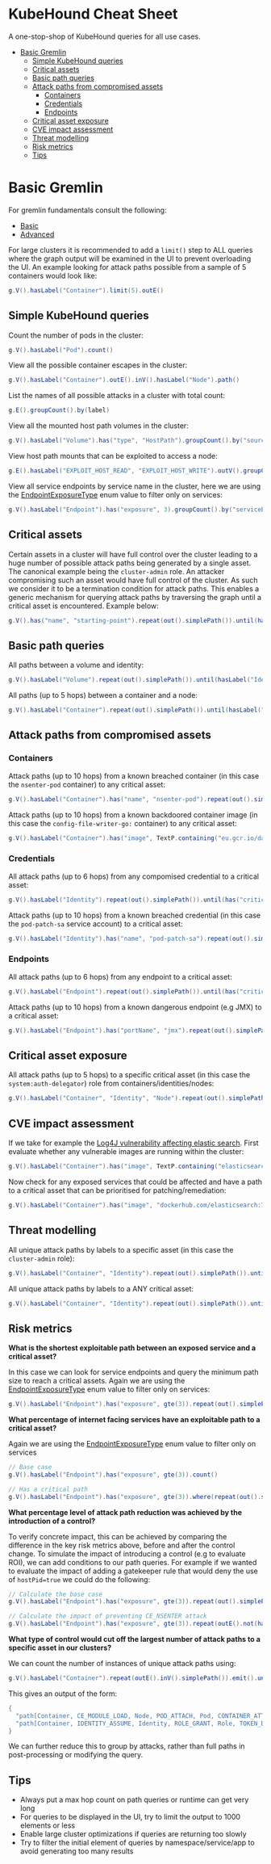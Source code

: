 # KubeHound Cheat Sheet <!-- omit in toc -->

A one-stop-shop of KubeHound queries for all use cases.

- [Basic Gremlin](#basic-gremlin)
  - [Simple KubeHound queries](#simple-kubehound-queries)
  - [Critical assets](#critical-assets)
  - [Basic path queries](#basic-path-queries)
  - [Attack paths from compromised assets](#attack-paths-from-compromised-assets)
    - [Containers](#containers)
    - [Credentials](#credentials)
    - [Endpoints](#endpoints)
  - [Critical asset exposure](#critical-asset-exposure)
  - [CVE impact assessment](#cve-impact-assessment)
  - [Threat modelling](#threat-modelling)
  - [Risk metrics](#risk-metrics)
  - [Tips](#tips)

# Basic Gremlin

For gremlin fundamentals consult the following:

+ [Basic](https://dkuppitz.github.io/gremlin-cheat-sheet/101.html)
+ [Advanced](https://dkuppitz.github.io/gremlin-cheat-sheet/102.html)

For large clusters it is recommended to add a `limit()` step to ALL queries where the graph output will be examined in the UI to prevent overloading the UI. An example looking for attack paths possible from a sample of 5 containers would look like:

```groovy
g.V().hasLabel("Container").limit(5).outE()
```

## Simple KubeHound queries

Count the number of pods in the cluster:

```groovy
g.V().hasLabel("Pod").count()
```

View all the possible container escapes in the cluster:

```groovy
g.V().hasLabel("Container").outE().inV().hasLabel("Node").path()
```

List the names of all possible attacks in a cluster with total count:

```groovy
g.E().groupCount().by(label)
```

View all the mounted host path volumes in the cluster:

```groovy
g.V().hasLabel("Volume").has("type", "HostPath").groupCount().by("sourcePath")
```

View host path mounts that can be exploited to access a node:

```groovy
g.E().hasLabel("EXPLOIT_HOST_READ", "EXPLOIT_HOST_WRITE").outV().groupCount().by("sourcePath")
```

View all service endpoints by service name in the cluster, here we are using the [EndpointExposureType](../../pkg/kubehound/models/shared/constants.go) enum value to filter only on services:

```groovy
g.V().hasLabel("Endpoint").has("exposure", 3).groupCount().by("serviceEndpoint")
```

## Critical assets

Certain assets in a cluster will have full control over the cluster leading to a huge number of possible attack paths being generated by a single asset. The canonical example being the `cluster-admin` role. An attacker compromising such an asset would have full control of the cluster. As such we consider it to be a termination condition for attack paths. This enables a generic mechanism for querying attack paths by traversing the graph until a critical asset is encountered. Example below:

```groovy
g.V().has("name", "starting-point").repeat(out().simplePath()).until(has("critical", true))
```

## Basic path queries

All paths between a volume and identity:

```groovy
g.V().hasLabel("Volume").repeat(out().simplePath()).until(hasLabel("Identity")).path()
```

All paths (up to 5 hops) between a container and a node:

```groovy
g.V().hasLabel("Container").repeat(out().simplePath()).until(hasLabel("Node").or().loops().is(5)).hasLabel("Node").path()
```

## Attack paths from compromised assets

### Containers

Attack paths (up to 10 hops) from a known breached container (in this case the `nsenter-pod` container) to any critical asset:

```groovy
g.V().hasLabel("Container").has("name", "nsenter-pod").repeat(out().simplePath()).until(has("critical", true).or().loops().is(10)).has("critical", true).path()
```

Attack paths (up to 10 hops) from a known backdoored container image (in this case the `config-file-writer-go:` container) to any critical asset:

```groovy
g.V().hasLabel("Container").has("image", TextP.containing("eu.gcr.io/datadog-staging/config-file-writer-go")).repeat(out().simplePath()).until(has("critical", true).or().loops().is(10)).has("critical", true).path()
```

### Credentials

All attack paths (up to 6 hops) from any compomised credential to a critical asset:

```groovy
g.V().hasLabel("Identity").repeat(out().simplePath()).until(has("critical", true).or().loops().is(6)).has("critical", true).path().limit(5)
```

Attack paths (up to 10 hops) from a known breached credential (in this case the `pod-patch-sa` service account) to a critical asset:

```groovy
g.V().hasLabel("Identity").has("name", "pod-patch-sa").repeat(out().simplePath()).until(has("critical", true).or().loops().is(10)).has("critical", true).path()
```

### Endpoints

All attack paths (up to 6 hops) from any endpoint to a critical asset:

```groovy
g.V().hasLabel("Endpoint").repeat(out().simplePath()).until(has("critical", true).or().loops().is(6)).has("critical", true).path().limit(5)
```

Attack paths (up to 10 hops) from a known dangerous endpoint (e.g JMX) to a critical asset:

```groovy
g.V().hasLabel("Endpoint").has("portName", "jmx").repeat(out().simplePath()).until(has("critical", true).or().loops().is(6)).has("critical", true).path().limit(5)
```

## Critical asset exposure

All attack paths (up to 5 hops) to a specific critical asset (in this case the `system:auth-delegator`) role from containers/identities/nodes:

```groovy
g.V().hasLabel("Container", "Identity", "Node").repeat(out().simplePath()).until(has("name", "system:auth-delegator").or().loops().is(5)).has("name", "system:auth-delegator").hasLabel("Role").path()
```

## CVE impact assessment

If we take for example the [Log4J vulnerability affecting elastic search](https://www.elastic.co/blog/log4j2-vulnerability-what-to-know-security-vulnerability-learn-more-elastic-support). First evaluate whether any vulnerable images are running within the cluster:

```groovy
g.V().hasLabel("Container").has("image", TextP.containing("elasticsearch")).groupCount().by("image")
```

Now check for any exposed services that could be affected and have a path to a critical asset that can be prioritised for patching/remediation:

```groovy
g.V().hasLabel("Container").has("image", "dockerhub.com/elasticsearch:7.1.4").where(inE("ENDPOINT_EXPOSE").outV().has("exposure", gte(3))).where(repeat(out().simplePath()).until(has("critical", true).or().loops().is(10)).has("critical", true).limit(1))
```

## Threat modelling

All unique attack paths by labels to a specific asset (in this case the `cluster-admin` role):

```groovy
g.V().hasLabel("Container", "Identity").repeat(out().simplePath()).until(has("name", "cluster-admin").or().loops().is(5)).has("name", "cluster-admin").hasLabel("Role").path().as("p").by(label).dedup().select("p").path()
```

All unique attack paths by labels to a ANY critical asset:

```groovy
g.V().hasLabel("Container", "Identity").repeat(out().simplePath()).until(has("critical", true).or().loops().is(5)).has("critical", true).path().as("p").by(label).dedup().select("p").path()
```

## Risk metrics

**What is the shortest exploitable path between an exposed service and a critical asset?**

In this case we can look for service endpoints and query the minimum path size to reach a critical assets. Again we are using the [EndpointExposureType](../../pkg/kubehound/models/shared/constants.go) enum value to filter only on services:

```groovy
g.V().hasLabel("Endpoint").has("exposure", gte(3)).repeat(out().simplePath()).until(has("critical", true).or().loops().is(7)).has("critical", true).path().count(local).min()
```

**What percentage of internet facing services have an exploitable path to a critical asset?**

Again we are using the [EndpointExposureType](../../pkg/kubehound/models/shared/constants.go) enum value to filter only on services

```groovy
// Base case
g.V().hasLabel("Endpoint").has("exposure", gte(3)).count()

// Has a critical path
g.V().hasLabel("Endpoint").has("exposure", gte(3)).where(repeat(out().simplePath()).until(has("critical", true).or().loops().is(10)).has("critical", true).limit(1)).count()
```

**What percentage level of attack path reduction was achieved by the introduction of a control?**

To verify concrete impact, this can be achieved by comparing the difference in the key risk metrics above, before and after the control change. To simulate the impact of introducing a control (e.g to evaluate ROI), we can add conditions to our path queries. For example if we wanted to evaluate the impact of adding a gatekeeper rule that would deny the use of `hostPid=true` we could do the following:

```groovy
// Calculate the base case
g.V().hasLabel("Endpoint").has("exposure", gte(3)).repeat(out().simplePath()).until(has("critical", true).or().loops().is(6)).has("critical", true).path().count()

// Calculate the impact of preventing CE_NSENTER attack
g.V().hasLabel("Endpoint").has("exposure", gte(3)).repeat(outE().not(hasLabel("CE_NSENTER")).inV().simplePath()).emit().until(has("critical", true).or().loops().is(6)).has("critical", true).path().count()
```

**What type of control would cut off the largest number of attack paths to a specific asset in our clusters?**

We can count the number of instances of unique attack paths using:

```groovy
g.V().hasLabel("Container").repeat(outE().inV().simplePath()).emit().until(has("critical", true).or().loops().is(6)).has("critical", true).path().by(label).groupCount()
```

This gives an output of the form:

```groovy
{
  "path[Container, CE_MODULE_LOAD, Node, POD_ATTACH, Pod, CONTAINER_ATTACH, Container, IDENTITY_ASSUME, Identity, ROLE_GRANT, Role]" : 18,
  "path[Container, IDENTITY_ASSUME, Identity, ROLE_GRANT, Role, TOKEN_BRUTEFORCE, Identity, ROLE_GRANT, Role, TOKEN_BRUTEFORCE, Identity, ROLE_GRANT, Role]" : 1824,
}
```

We can further reduce this to group by attacks, rather than full paths in post-processing or modifying the query.

## Tips

+ Always put a max hop count on path queries or runtime can get very long
+ For queries to be displayed in the UI, try to limit the output to 1000 elements or less
+ Enable large cluster optimizations if queries are returning too slowly
+ Try to filter the initial element of queries by namespace/service/app to avoid generating too many results